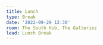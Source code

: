 ```yaml
---
title: Lunch
type: Break
date: '2022-09-29 12:30'
room: The South Hub, The Galleries
lead: Lunch Break
---
```

